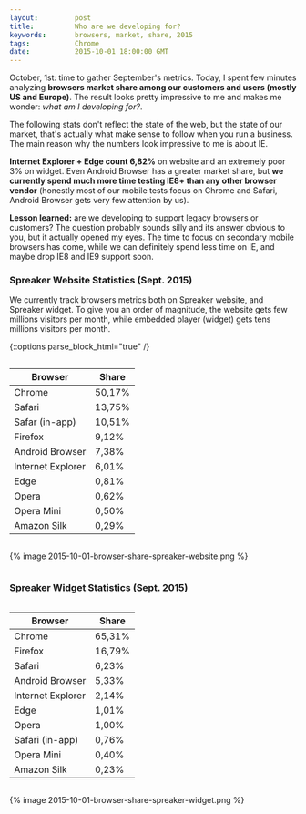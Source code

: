 ```yaml
---
layout:         post
title:          Who are we developing for?
keywords:       browsers, market, share, 2015
tags:           Chrome
date:           2015-10-01 18:00:00 GMT
---
```


October, 1st: time to gather September's metrics. Today, I spent few minutes analyzing **browsers market share among our customers and users (mostly US and Europe)**. The result looks pretty impressive to me and makes me wonder: *what am I developing for?*.

The following stats don't reflect the state of the web, but the state of our market, that's actually what make sense to follow when you run a business. The main reason why the numbers look impressive to me is about IE.

**Internet Explorer + Edge count 6,82%** on website and an extremely poor 3% on widget. Even Android Browser has a greater market share, but **we currently spend much more time testing IE8+ than any other browser vendor** (honestly most of our mobile tests focus on Chrome and Safari, Android Browser gets very few attention by us).

**Lesson learned:** are we developing to support legacy browsers or customers? The question probably sounds silly and its answer obvious to you, but it actually opened my eyes. The time to focus on secondary mobile browsers has come, while we can definitely spend less time on IE, and maybe drop IE8 and IE9 support soon.



### Spreaker Website Statistics (Sept. 2015)

We currently track browsers metrics both on Spreaker website, and Spreaker widget. To give you an order of magnitude, the website gets few millions visitors per month, while embedded player (widget) gets tens millions visitors per month.


{::options parse_block_html="true" /}

<div class="layout_two_columns">
<div class="column">

| Browser           | Share  |
| ----------------- | ------ |
| Chrome            | 50,17% |
| Safari            | 13,75% |
| Safar (in-app)    | 10,51% |
| Firefox           | 9,12%  |
| Android Browser   | 7,38%  |
| Internet Explorer | 6,01%  |
| Edge              | 0,81%  |
| Opera             | 0,62%  |
| Opera Mini        | 0,50%  |
| Amazon Silk       | 0,29%  |

</div>
<div class="column">

{% image 2015-10-01-browser-share-spreaker-website.png %}

</div>
</div>



### Spreaker Widget Statistics (Sept. 2015)

<div class="layout_two_columns">
<div class="column">

| Browser           | Share  |
| ----------------- | ------ |
| Chrome            | 65,31% |
| Firefox           | 16,79% |
| Safari            | 6,23%  |
| Android Browser   | 5,33%  |
| Internet Explorer | 2,14%  |
| Edge              | 1,01%  |
| Opera             | 1,00%  |
| Safari (in-app)   | 0,76%  |
| Opera Mini        | 0,40%  |
| Amazon Silk       | 0,23%  |

</div>
<div class="column">

{% image 2015-10-01-browser-share-spreaker-widget.png %}

</div>
</div>

